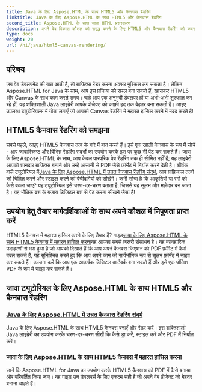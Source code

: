 ```yaml
---
title: Java के लिए Aspose.HTML के साथ HTML5 और कैनवास रेंडरिंग
linktitle: Java के लिए Aspose.HTML के साथ HTML5 और कैनवास रेंडरिंग
second_title: Aspose.HTML के साथ जावा HTML प्रसंस्करण
description: अपने वेब विकास कौशल को समृद्ध करने के लिए HTML5 और कैनवास रेंडरिंग को कवर करते हुए, Java के लिए Aspose.HTML पर व्यापक ट्यूटोरियल खोजें।
type: docs
weight: 20
url: /hi/java/html5-canvas-rendering/
---
```

## परिचय

जब वेब डेवलपमेंट की बात आती है, तो ग्राफिक्स रेंडर करना अक्सर मुश्किल लग सकता है। लेकिन Aspose.HTML for Java के साथ, आप इस प्रक्रिया को सरल बना सकते हैं, खासकर HTML5 और Canvas के साथ काम करते समय। चाहे आप एक अनुभवी डेवलपर हों या अभी-अभी शुरुआत कर रहे हों, यह शक्तिशाली Java लाइब्रेरी आपके प्रोजेक्ट को काफ़ी हद तक बेहतर बना सकती है। आइए उपलब्ध ट्यूटोरियल्स में गोता लगाएँ जो आपको Canvas रेंडरिंग में महारत हासिल करने में मदद करते हैं!

## HTML5 कैनवास रेंडरिंग को समझना

सबसे पहले, आइए HTML5 कैनवास तत्व के बारे में बात करते हैं। इसे एक खाली कैनवास के रूप में सोचें - आप जावास्क्रिप्ट और विभिन्न रेंडरिंग संदर्भों का उपयोग करके इस पर कुछ भी पेंट कर सकते हैं। जावा के लिए Aspose.HTML के साथ, आप केवल पारंपरिक वेब रेंडरिंग तक ही सीमित नहीं हैं; यह लाइब्रेरी आपको शानदार ग्राफ़िक्स बनाने और उन्हें आसानी से PDF जैसे फ़ॉर्मेट में निर्यात करने देती है। शीर्षक वाले ट्यूटोरियल में[Java के लिए Aspose.HTML में उन्नत कैनवास रेंडरिंग संदर्भ](./advanced-canvas-rendering-context/), आप ग्राफ़िकल तत्वों को चित्रित करने और स्टाइल करने की पेचीदगियों को सीखेंगे। कभी सोचा है कि आकृतियों या रंगों को कैसे बदला जाए? यह ट्यूटोरियल इसे चरण-दर-चरण बताता है, जिससे यह सुलभ और मज़ेदार बन जाता है। यह भौतिक ब्रश के बजाय डिजिटल ब्रश से पेंट करना सीखने जैसा है!

## उपयोग हेतु तैयार मार्गदर्शिकाओं के साथ अपने कौशल में निपुणता प्राप्त करें

 HTML5 कैनवस में महारत हासिल करने के लिए तैयार हैं? गाइड[जावा के लिए Aspose.HTML के साथ HTML5 कैनवस में महारत हासिल करना](./html5-canvas/)यह आपका सबसे ज़रूरी संसाधन है। यह व्यावहारिक उदाहरणों से भरा हुआ है जो आपको दिखाते हैं कि आप अपने कैनवस क्रिएशन को PDF फ़ॉर्मेट में कैसे बदल सकते हैं, यह सुनिश्चित करते हुए कि आप अपने काम को सार्वभौमिक रूप से सुलभ फ़ॉर्मेट में साझा कर सकते हैं। कल्पना करें कि आप एक आकर्षक डिजिटल आर्टवर्क बना सकते हैं और इसे एक पॉलिश PDF के रूप में साझा कर सकते हैं।

## जावा ट्यूटोरियल के लिए Aspose.HTML के साथ HTML5 और कैनवास रेंडरिंग
### [Java के लिए Aspose.HTML में उन्नत कैनवास रेंडरिंग संदर्भ](./advanced-canvas-rendering-context/)
Java के लिए Aspose.HTML के साथ HTML5 कैनवस बनाएँ और रेंडर करें। इस शक्तिशाली Java लाइब्रेरी का उपयोग करके चरण-दर-चरण सीखें कि कैसे ड्रा करें, स्टाइल करें और PDF में निर्यात करें।
### [जावा के लिए Aspose.HTML के साथ HTML5 कैनवस में महारत हासिल करना](./html5-canvas/)
जानें कि Aspose.HTML for Java का उपयोग करके HTML5 कैनवास को PDF में कैसे बनाया और परिवर्तित किया जाए। यह गाइड उन डेवलपर्स के लिए एकदम सही है जो अपने वेब प्रोजेक्ट को बेहतर बनाना चाहते हैं।